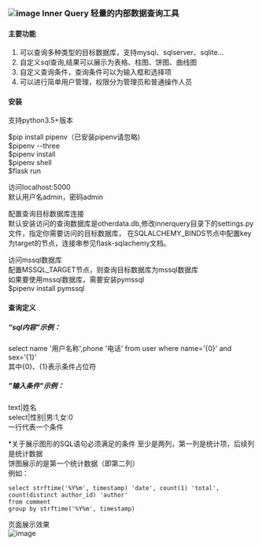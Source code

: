 ### ![image](https://raw.githubusercontent.com/scaluo/innerquery/master/innerquery/static/images/icon.png) Inner Query 轻量的内部数据查询工具  


#### 主要功能
1. 可以查询多种类型的目标数据库，支持mysql、sqlserver、sqlite...
2. 自定义sql查询,结果可以展示为表格、柱图、饼图、曲线图
3. 自定义查询条件，查询条件可以为输入框和选择项
4. 可以进行简单用户管理，权限分为管理员和普通操作人员

#### 安装
支持python3.5+版本  

$pip install pipenv（已安装pipenv请忽略)  
$pipenv --three  
$pipenv install  
$pipenv shell  
$flask run  

访问localhost:5000  
默认用户名admin，密码admin  

配置查询目标数据库连接  
默认安装访问的查询数据库是otherdata.db,修改innerquery目录下的settings.py文件，指定你需要访问的目标数据库，
在SQLALCHEMY_BINDS节点中配置key为target的节点，连接串参见flask-sqlachemy文档。  

访问mssql数据库  
配置MSSQL_TARGET节点，则查询目标数据库为mssql数据库    
如果要使用mssql数据库，需要安装pymssql  
$pipenv install pymssql  


#### 查询定义
##### “sql内容”示例：   
select name '用户名称',phone '电话' from user where name='{0}' and sex='{1}'  
其中{0}、{1}表示条件占位符  


#####  "输入条件"示例：  
text|姓名  
select|性别|男:1,女:0  
一行代表一个条件  

*关于展示图形的SQL语句必须满足的条件
至少是两列，第一列是统计项，后续列是统计数据  
饼图展示的是第一个统计数据（即第二列）  
例如：  
```sqlite
select strftime('%Y%m', timestamp) 'date', count(1) 'total', count(distinct author_id) 'author'
from comment
group by strftime('%Y%m', timestamp)
````

页面展示效果  
![image](https://raw.githubusercontent.com/scaluo/innerquery/master/innerquery/static/images/example.png)  


